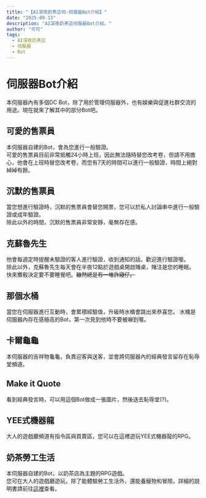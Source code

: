 ```yaml
---
title: "【AI深夜奶茶店伺-伺服器Bot介紹】"
date: "2025-09-13"
description: "AI深夜奶茶店伺服器Bot介紹。"
author: "可可"
tags:
  - AI深夜奶茶店
  - 伺服器
  - Bot
---
```

# 伺服器Bot介紹
本伺服器內有多個DC Bot，除了用於管理伺服器外，也有娛樂與促進社群交流的用途。現在就來了解其中的部分Bot吧。

## 可愛的售票員
本伺服器自建的Bot，會為您進行一般驗證。  
可愛的售票員目前非常抵觸24小時上班，因此無法隨時替您改考卷，但請不用擔心，他會在上班時替您改考卷，而您有7天的時間可以進行一般驗證，時間上絕對綽綽有餘。

## 沉默的售票員
當您想進行驗證時，沉默的售票員會替您開票，您可以於私人討論串中進行一般驗證或成年驗證。  
除此以外的時間，沉默的售票員非常安靜，毫無存在感。

## 克蘇魯先生
他會每週定時提醒未驗證的客人進行驗證，收到通知的話，歡迎進行驗證喔。  
除此以外，克蘇魯先生每天會在半夜12點於遊戲桌開啟賭桌，賭注是您的睡眠。快來擲骰決定要不要睡覺吧。~~雖然總是有一堆詐寢仔。~~

## 那個水桶
當您在伺服器進行互動時，會累積經驗值，升級時水桶會跳出來恭喜您。 
水桶是伺服器內存在感極高的Bot，第一次見到他時不要被嚇到喔。

## 卡爾龜龜
本伺服器的吉祥物龜龜，負責迎客與送客，並會將伺服器內的經典發言留存在恥辱堂頻道。

## Make it Quote
看到經典發言時，可以用這個Bot做成一張圖片，然後送去恥辱堂(?)。

## YEE式機器龍
大人的遊戲廳頻道有指令區與買賣區，您可以在這裡遊玩YEE式機器龍的RPG。

## 奶茶勞工生活
本伺服器自建的Bot，以奶茶店為主題的RPG遊戲。  
您可在大人的遊戲廳遊玩，除了能體驗勞工生活外，還能養寵物和冒險。詳細的說明書請前往[這裡](https://chocochocococo.github.io/milktea-workerlife-wiki/)查看。